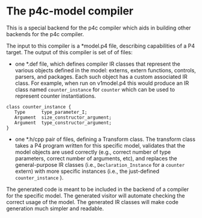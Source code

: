# The p4c-model compiler

This is a special backend for the p4c compiler which aids in building
other backends for the p4c compiler.

The input to this compiler is a *model.p4 file, describing
capabilities of a P4 target.  The output of this compiler is set of of
files:

- one *.def file, which defines compiler IR classes that represent the
  various objects defined in the model: externs, extern functions,
  controls, parsers, and packages.  Each such object has a custom
  associated IR class.  For example, when run on v1model.p4 this would
  produce an IR class named `counter_instance` for `counter` which can
  be used to represent counter instantiations.

```
class counter_instance {
   Type      type_parameter_I;
   Argument  size_constructor_argument;
   Argument  type_constructor_argument;
}
```

- one *.h/cpp pair of files, defining a Transform class.  The
  transform class takes a P4 program written for this specific model,
  validates that the model objects are used correctly (e.g., correct
  number of type parameters, correct number of arguments, etc), and
  replaces the general-purpose IR classes (i.e., `Declaration_Instance`
  for a `counter` extern) with more specific instances (i.e.,
  the just-defined `counter_instance` ).

The generated code is meant to be included in the backend of a
compiler for the specific model.  The generated visitor will automate
checking the correct usage of the model.  The generated IR classes
will make code generation much simpler and readable.
